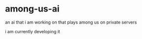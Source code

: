 # among-us-ai
an ai that i am working on that plays among us on private servers


i am currently developing it
